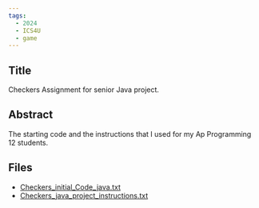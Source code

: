 ```yaml
---
tags:
  - 2024
  - ICS4U
  - game
---
```


## Title

Checkers Assignment for senior Java project.

## Abstract

The starting code and the instructions that I used for my Ap Programming 12 students.

## Files

*   [Checkers\_initial\_Code\_java.txt](resources/2024/Danny_Tsang/Checkers_initial_Code_java.txt)
*   [Checkers\_java\_project\_instructions.txt](resources/2024/Danny_Tsang/Checkers_java_project_instructions.txt)
